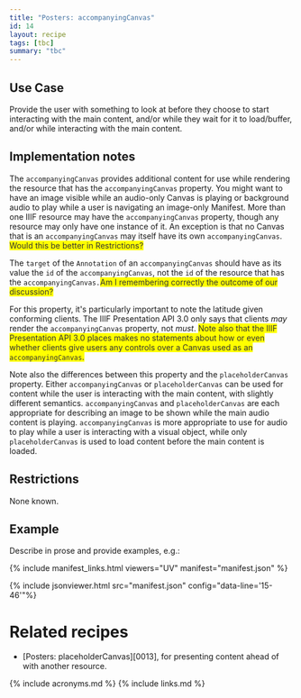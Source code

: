 ```yaml
---
title: "Posters: accompanyingCanvas"
id: 14
layout: recipe
tags: [tbc]
summary: "tbc"
---
```


## Use Case

Provide the user with something to look at before they choose to start interacting with the main content, and/or while they wait for it to load/buffer, and/or while interacting with the main content.

## Implementation notes

The `accompanyingCanvas` provides additional content for use while rendering the resource that has the `accompanyingCanvas` property. You might want to have an image visible while an audio-only Canvas is playing or background audio to play while a user is navigating an image-only Manifest. More than one IIIF resource may have the `accompanyingCanvas` property, though any resource may only have one instance of it. An exception is that no Canvas that is an `accompanyingCanvas` may itself have its own `accompanyingCanvas`. <span style="background-color:#ffff00; color:#333333;">Would this be better in Restrictions?</span>

The `target` of the `Annotation` of an `accompanyingCanvas` should have as its value the `id` of the `accompanyingCanvas`, not the `id` of the resource that has the `accompanyingCanvas.`<span style="background-color:#ffff00; color:#333333;">Am I remembering correctly the outcome of our discussion?</span>

For this property, it's particularly important to note the latitude given conforming clients. The IIIF Presentation API 3.0 only says that clients _may_ render the `accompanyingCanvas` property, not _must_. <span style="background-color:#ffff00; color:#333333;">Note also that the IIIF Presentation API 3.0 places makes no statements about how or even whether clients give users any controls over a Canvas used as an `accompanyingCanvas`.</span>

Note also the differences between this property and the `placeholderCanvas` property. Either `accompanyingCanvas` or `placeholderCanvas` can be used for content while the user is interacting with the main content, with slightly different semantics. `accompanyingCanvas` and `placeholderCanvas` are each appropriate for describing an image to be shown while the main audio content is playing. `accompanyingCanvas` is more appropriate to use for audio to play while a user is interacting with a visual object, while only `placeholderCanvas` is used to load content before the main content is loaded. 

## Restrictions

None known.

## Example

Describe in prose and provide examples, e.g.: 

{% include manifest_links.html viewers="UV" manifest="manifest.json" %}

{% include jsonviewer.html src="manifest.json" config="data-line='15-46'"%}

# Related recipes

* [Posters: placeholderCanvas][0013], for presenting content ahead of with another resource.

{% include acronyms.md %}
{% include links.md %}
